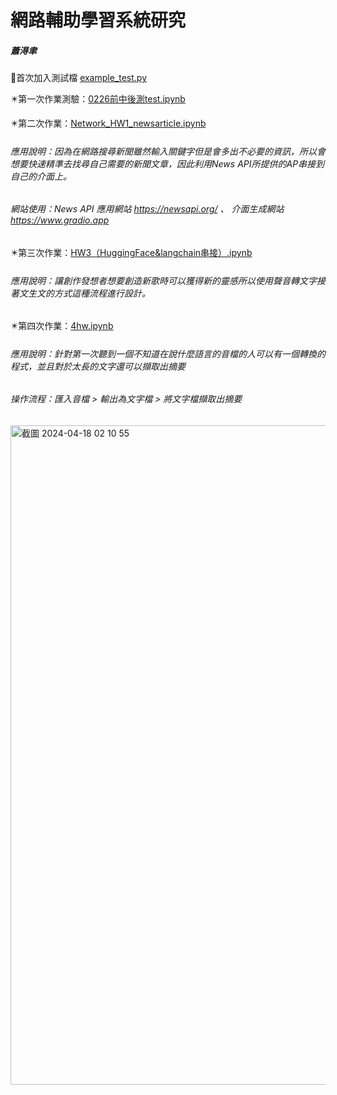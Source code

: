 # 網路輔助學習系統研究
##### 蕭淂聿 #####
  🔰首次加入測試檔 [example_test.py](https://github.com/PhelixDEYU/Network_Class_File/blob/main/example_test.py)
  
  ✴️第一次作業測驗：[0226前中後測test.ipynb](https://github.com/PhelixDEYU/Network_Class_File/blob/main/0226前中後測test.ipynb)
  
  ✴️第二次作業：[Network_HW1_newsarticle.ipynb](https://github.com/PhelixDEYU/Network_Class_File/blob/main/Network_HW1_newsarticle.ipynb)
  
 ###### 應用說明：因為在網路搜尋新聞雖然輸入關鍵字但是會多出不必要的資訊，所以會想要快速精準去找尋自己需要的新聞文章，因此利用News API所提供的AP串接到自己的介面上。

  ######  網站使用：News API 應用網站 https://newsapi.org/ 、 介面生成網站 https://www.gradio.app
  
  ✴️第三次作業：[HW3（HuggingFace&langchain串接）.ipynb](https://github.com/PhelixDEYU/Network_Class_File/blob/main/HW3（HuggingFace%26langchain串接）.ipynb)

 ###### 應用說明：讓創作發想者想要創造新歌時可以獲得新的靈感所以使用聲音轉文字接著文生文的方式這種流程進行設計。

  ✴️第四次作業：[4hw.ipynb](https://github.com/PhelixDEYU/Network_Class_File/blob/main/4hw.ipynb)

  ###### 應用說明：針對第一次聽到一個不知道在說什麼語言的音檔的人可以有一個轉換的程式，並且對於太長的文字還可以擷取出摘要
   ######  操作流程：匯入音檔 > 輸出為文字檔 > 將文字檔擷取出摘要
<img width="1055" alt="截圖 2024-04-18 02 10 55" src="https://github.com/PhelixDEYU/Network_Class_File/assets/161267063/cc3ca2d9-6106-4ae1-adc4-e08ddd0bb5f6">
